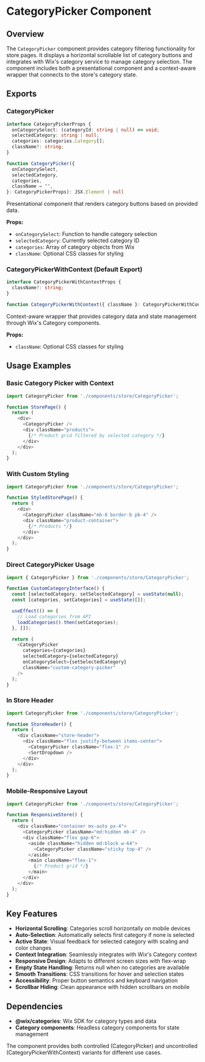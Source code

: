 # CategoryPicker Component

## Overview

The `CategoryPicker` component provides category filtering functionality for store pages. It displays a horizontal scrollable list of category buttons and integrates with Wix's category service to manage category selection. The component includes both a presentational component and a context-aware wrapper that connects to the store's category state.

## Exports

### CategoryPicker

```typescript
interface CategoryPickerProps {
  onCategorySelect: (categoryId: string | null) => void;
  selectedCategory: string | null;
  categories: categories.Category[];
  className?: string;
}

function CategoryPicker({
  onCategorySelect,
  selectedCategory,
  categories,
  className = "",
}: CategoryPickerProps): JSX.Element | null
```

Presentational component that renders category buttons based on provided data.

**Props:**
- `onCategorySelect`: Function to handle category selection
- `selectedCategory`: Currently selected category ID
- `categories`: Array of category objects from Wix
- `className`: Optional CSS classes for styling

### CategoryPickerWithContext (Default Export)

```typescript
interface CategoryPickerWithContextProps {
  className?: string;
}

function CategoryPickerWithContext({ className }: CategoryPickerWithContextProps): JSX.Element
```

Context-aware wrapper that provides category data and state management through Wix's Category components.

**Props:**
- `className`: Optional CSS classes for styling

## Usage Examples

### Basic Category Picker with Context

```typescript
import CategoryPicker from './components/store/CategoryPicker';

function StorePage() {
  return (
    <div>
      <CategoryPicker />
      <div className="products">
        {/* Product grid filtered by selected category */}
      </div>
    </div>
  );
}
```

### With Custom Styling

```typescript
import CategoryPicker from './components/store/CategoryPicker';

function StyledStorePage() {
  return (
    <div>
      <CategoryPicker className="mb-8 border-b pb-4" />
      <div className="product-container">
        {/* Products */}
      </div>
    </div>
  );
}
```

### Direct CategoryPicker Usage

```typescript
import { CategoryPicker } from './components/store/CategoryPicker';

function CustomCategoryInterface() {
  const [selectedCategory, setSelectedCategory] = useState(null);
  const [categories, setCategories] = useState([]);

  useEffect(() => {
    // Load categories from API
    loadCategories().then(setCategories);
  }, []);

  return (
    <CategoryPicker
      categories={categories}
      selectedCategory={selectedCategory}
      onCategorySelect={setSelectedCategory}
      className="custom-category-picker"
    />
  );
}
```

### In Store Header

```typescript
import CategoryPicker from './components/store/CategoryPicker';

function StoreHeader() {
  return (
    <div className="store-header">
      <div className="flex justify-between items-center">
        <CategoryPicker className="flex-1" />
        <SortDropdown />
      </div>
    </div>
  );
}
```

### Mobile-Responsive Layout

```typescript
import CategoryPicker from './components/store/CategoryPicker';

function ResponsiveStore() {
  return (
    <div className="container mx-auto px-4">
      <CategoryPicker className="md:hidden mb-4" />
      <div className="flex gap-6">
        <aside className="hidden md:block w-64">
          <CategoryPicker className="sticky top-4" />
        </aside>
        <main className="flex-1">
          {/* Product grid */}
        </main>
      </div>
    </div>
  );
}
```

## Key Features

- **Horizontal Scrolling**: Categories scroll horizontally on mobile devices
- **Auto-Selection**: Automatically selects first category if none is selected
- **Active State**: Visual feedback for selected category with scaling and color changes
- **Context Integration**: Seamlessly integrates with Wix's Category context
- **Responsive Design**: Adapts to different screen sizes with flex-wrap
- **Empty State Handling**: Returns null when no categories are available
- **Smooth Transitions**: CSS transitions for hover and selection states
- **Accessibility**: Proper button semantics and keyboard navigation
- **Scrollbar Hiding**: Clean appearance with hidden scrollbars on mobile

## Dependencies

- **@wix/categories**: Wix SDK for category types and data
- **Category components**: Headless category components for state management

The component provides both controlled (CategoryPicker) and uncontrolled (CategoryPickerWithContext) variants for different use cases.
